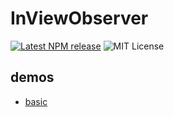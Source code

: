 # InViewObserver

[![Latest NPM release](https://img.shields.io/npm/v/in-view-observer.svg)](https://www.npmjs.com/package/in-view-observer)
![MIT License](https://img.shields.io/npm/l/in-view-observer.svg)

## demos

- [basic](https://yomotsu.github.io/inview-observer/examples/index.html)
